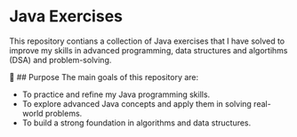 # Java Exercises

This repository contians a collection of Java exercises that I have solved to improve my skills in advanced programming, data structures and algortihms (DSA) and problem-solving. 

:rocket: ## Purpose
The main goals of this repository are:
- To practice and refine my Java programming skills.
- To explore advanced Java concepts and apply them in solving real-world problems.
- To build a strong foundation in algorithms and data structures. 
